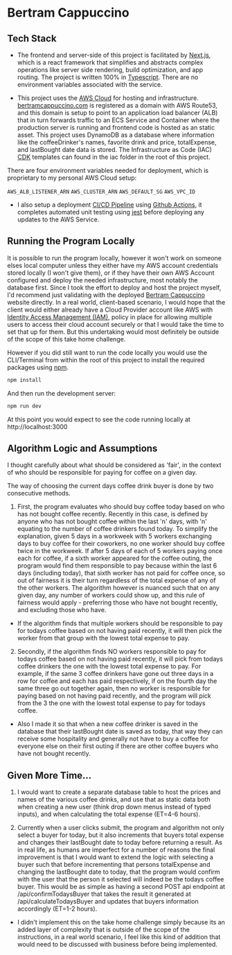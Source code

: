 # Bertram Cappuccino

## Tech Stack

- The frontend and server-side of this project is facilitated by [Next.js](https://nextjs.org/), which is a react framework that simplifies and abstracts complex operations like server side rendering, build optimization, and app routing. The project is written 100% in [Typescript](https://www.typescriptlang.org/). There are no environment variables associated with the service.

- This project uses the [AWS Cloud](https://aws.amazon.com/) for hosting and infrastructure. [bertramcappuccino.com](bertramcappuccino.com) is registered as a domain with AWS Route53, and this domain is setup to point to an application load balancer (ALB) that in turn forwards traffic to an ECS Service and Container where the production server is running and frontend code is hosted as an static asset. This project uses DynamoDB as a database where information like the coffeeDrinker's names, favorite drink and price, totalExpense, and lastBought date data is stored. The Infrastructure as Code (IAC) [CDK](https://aws.amazon.com/cdk/) templates can found in the iac folder in the root of this project.

There are four environment variables needed for deployment, which is proprietary to my personal AWS Cloud setup:

`AWS_ALB_LISTENER_ARN`
`AWS_CLUSTER_ARN`
`AWS_DEFAULT_SG`
`AWS_VPC_ID`

- I also setup a deployment [CI/CD Pipeline](https://www.synopsys.com/glossary/what-is-cicd.html) using [Github Actions](https://github.com/features/actions), it completes automated unit testing using [jest](https://jestjs.io/) before deploying any updates to the AWS Service.

## Running the Program Locally

It is possible to run the program locally, however it won't work on someone elses local computer unless they either have my AWS account credentials stored locally (I won't give them), or if they have their own AWS Account configured and deploy the needed infrastructure, most notably the database first. Since I took the effort to deploy and host the project myself, I'd recommend just validating with the deployed [Bertram Cappuccino](https://bertramcappuccino.com) website directly. In a real world, client-based scenario, I would hope that the client would either already have a Cloud Provider account like AWS with [Identity Access Management (IAM)](https://aws.amazon.com/iam), policy in place for allowing multiple users to access their cloud account securely or that I would take the time to set that up for them. But this undertaking would most definitely be outside of the scope of this take home challenge.

However if you did still want to run the code locally you would use the CLI/Terminal from within the root of this project to install the required packages using [npm](https://www.npmjs.com/).

```bash
npm install
```

And then run the development server:

```bash
npm run dev
```

At this point you would expect to see the code running locally at http://localhost:3000

## Algorithm Logic and Assumptions

I thought carefully about what should be considered as 'fair', in the context of who should be responsible for paying for coffee on a given day.

The way of choosing the current days coffee drink buyer is done by two consecutive methods.

1. First, the program evaluates who should buy coffee today based on who has not bought coffee recently. Recently in this case, is defined by anyone who has not bought coffee within the last 'n' days, with 'n' equating to the number of coffee drinkers found today. To simplify the explanation, given 5 days in a workweek with 5 workers exchanging days to buy coffee for their coworkers, no one worker should buy coffee twice in the workweek. If after 5 days of each of 5 workers paying once each for coffee, if a sixth worker appeared for the coffee outing, the program would find them responsible to pay because within the last 6 days (including today), that sixth worker has not paid for coffee once, so out of fairness it is their turn regardless of the total expense of any of the other workers. The algorithm however is nuanced such that on any given day, any number of workers could show up, and this rule of fairness would apply - preferring those who have not bought recently, and excluding those who have.

- If the algorithm finds that multiple workers should be responsible to pay for todays coffee based on not having paid recently, it will then pick the worker from that group with the lowest total expense to pay.

2. Secondly, if the algorithm finds NO workers responsible to pay for todays coffee based on not having paid recently, it will pick from todays coffee drinkers the one with the lowest total expense to pay. For example, if the same 3 coffee drinkers have gone out three days in a row for coffee and each has paid respectively, if on the fourth day the same three go out together again, then no worker is responsible for paying based on not having paid recently, and the program will pick from the 3 the one with the lowest total expense to pay for todays coffee.

- Also I made it so that when a new coffee drinker is saved in the database that their lastBought date is saved as today, that way they can receive some hospitality and generally not have to buy a coffee for everyone else on their first outing if there are other coffee buyers who have not bought recently.

## Given More Time...

1. I would want to create a separate database table to host the prices and names of the various coffee drinks, and use that as static data both when creating a new user (think drop down menus instead of typed inputs), and when calculating the total expense (ET=4-6 hours).

2. Currently when a user clicks submit, the program and algorithm not only select a buyer for today, but it also increments that buyers total expense and changes their lastBought date to today before returning a result. As in real life, as humans are imperfect for a number of reasons the final improvement is that I would want to extend the logic with selecting a buyer such that before incrementing that persons totalExpense and changing the lastBought date to today, that the program would confirm with the user that the person it selected will indeed be the todays coffee buyer. This would be as simple as having a second POST api endpoint at /api/confirmTodaysBuyer that takes the result it generated at /api/calculateTodaysBuyer and updates that buyers information accordingly (ET=1-2 hours).

- I didn't implement this on the take home challenge simply because its an added layer of complexity that is outside of the scope of the instructions, in a real world scenario, I feel like this kind of addition that would need to be discussed with business before being implemented.
